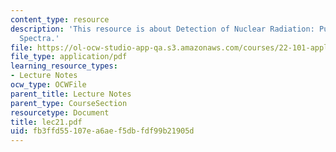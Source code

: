 ```yaml
---
content_type: resource
description: 'This resource is about Detection of Nuclear Radiation: Pulse Height
  Spectra.'
file: https://ol-ocw-studio-app-qa.s3.amazonaws.com/courses/22-101-applied-nuclear-physics-fall-2006/fb3ffd55107ea6aef5dbfdf99b21905d_lec21.pdf
file_type: application/pdf
learning_resource_types:
- Lecture Notes
ocw_type: OCWFile
parent_title: Lecture Notes
parent_type: CourseSection
resourcetype: Document
title: lec21.pdf
uid: fb3ffd55-107e-a6ae-f5db-fdf99b21905d
---
```

